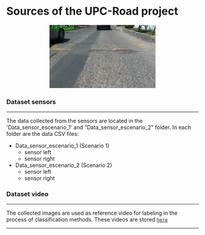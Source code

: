# Sources of the UPC-Road project

<p align="center"><img width=55% src="https://github.com/KevinGuerraHuaman/road_sensor_dataset/blob/main/capture_video.png?raw=true"></p>

### Dataset sensors
---
The data collected from the sensors are located in the 'Data_sensor_escenario_1' and "Data_sensor_escenario_2" folder. In each folder are the data CSV files:
- Data_sensor_escenario_1 (Scenario 1)
  - sensor left
  - sensor right
- Data_sensor_escenario_2 (Scenario 2)
  - sensor left
  - sensor right
### Dataset video
---
The collected images are used as reference video for labeling in the process of classification methods. These videos are stored [`here`](https://drive.google.com/drive/folders/11DPN85_LKj0wKX1LAxoQ_FqNkXa4kSrw?usp=sharing)

---

